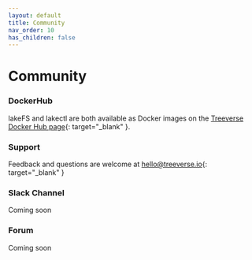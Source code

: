 ```yaml
---
layout: default
title: Community
nav_order: 10
has_children: false
---
```


# Community

### DockerHub

lakeFS and lakectl are both available as Docker images on the [Treeverse Docker Hub page](https://hub.docker.com/r/treeverse/){: target="_blank" }.

### Support

Feedback and questions are welcome at [hello@treeverse.io](mailto:hello@treeverse.io){: target="_blank" }

### Slack Channel

Coming soon

### Forum

Coming soon
